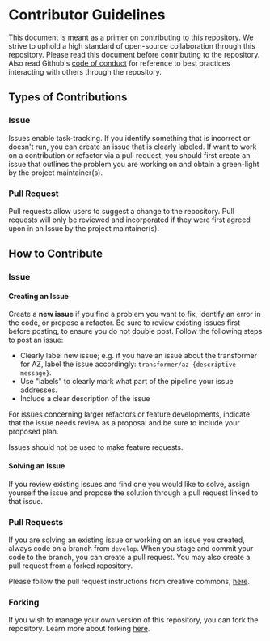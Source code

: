 # Contributor Guidelines

This document is meant as a primer on contributing to this repository. We strive to uphold a high standard of open-source collaboration through this repository. Please read this document before contributing to the repository. Also read Github's [code of conduct](https://github.com/github/docs/blob/a980e8037dfca61dea25796f542ea5c0fad93ee9/CODE_OF_CONDUCT.md) for reference to best practices interacting with others through the repository.

## Types of Contributions

### Issue

Issues enable task-tracking. If you identify something that is incorrect or doesn't run, you can create an issue that is clearly labeled. If want to work on a contribution or refactor via a pull request, you should first create an issue that outlines the problem you are working on and obtain a green-light by the project maintainer(s).

### Pull Request

Pull requests allow users to suggest a change to the repository. Pull requests will only be reviewed and incorporated if they were first agreed upon in an Issue by the project maintainer(s).

## How to Contribute

### Issue

#### Creating an Issue

Create a **new issue** if you find a problem you want to fix, identify an error in the code, or propose a refactor. Be sure to review existing issues first before posting, to ensure you do not double post. Follow the following steps to post an issue:

-   Clearly label new issue; e.g. if you have an issue about the transformer for AZ, label the issue accordingly: `transformer/az {descriptive message}`.
-   Use "labels" to clearly mark what part of the pipeline your issue addresses.
-   Include a clear description of the issue

For issues concerning larger refactors or feature developments, indicate that the issue needs review as a proposal and be sure to include your proposed plan.

Issues should not be used to make feature requests.

#### Solving an Issue

If you review existing issues and find one you would like to solve, assign yourself the issue and propose the solution through a pull request linked to that issue.

### Pull Requests

If you are solving an existing issue or working on an issue you created, always code on a branch from `develop`. When you stage and commit your code to the branch, you can create a pull request. You may also create a pull request from a forked repository.

Please follow the pull request instructions from creative commons, [here](https://opensource.creativecommons.org/contributing-code/pr-guidelines/).

### Forking

If you wish to manage your own version of this repository, you can fork the repository. Learn more about forking [here](https://docs.github.com/en/pull-requests/collaborating-with-pull-requests/working-with-forks/about-forks).
